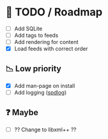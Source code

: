 # :page_with_curl: TODO / Roadmap
* [ ] Add SQLite
* [ ] Add tags to feeds
* [ ] Add rendering for content
* [x] Load feeds with correct order

## :chart_with_downwards_trend: Low priority
* [x] Add man-page on install
* [ ] Add logging ([spdlog](https://github.com/gabime/spdlog))

## :question: Maybe
* [ ] ?? Change to libxml++ ??
